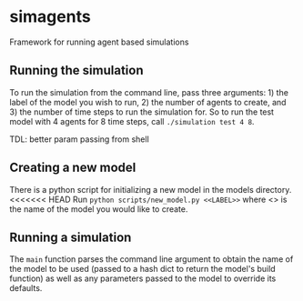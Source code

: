 # simagents
Framework for running agent based simulations

## Running the simulation
To run the simulation from the command line, pass three arguments: 1) the label
of the model you wish to run, 2) the number of agents to create, and 3) the
number of time steps to run the simulation for. So to run the test model with 4
agents for 8 time steps, call `./simulation test 4 8`.

TDL: better param passing from shell

## Creating a new model
There is a python script for initializing a new model in the models directory.
<<<<<<< HEAD
Run `python scripts/new_model.py <<LABEL>>` where <<LABEL>> is the name of the
model you would like to create.

## Running a simulation
The `main` function parses the command line argument to obtain the name of the
model to be used (passed to a hash dict to return the model's build function)
as well as any parameters passed to the model to override its defaults.